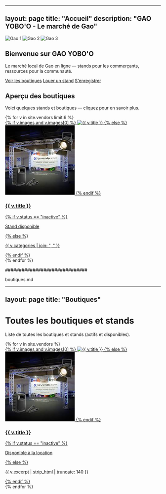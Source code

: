 
---
layout: page
title: "Accueil"
description: "GAO YOBO'O - Le marché de Gao"
---

<div class="home-hero">
  <div class="diaporama">
    <img src="/assets/images/accueil/001.jpg" alt="Gao 1">
    <img src="/assets/images/accueil/002.jpg" alt="Gao 2">
    <img src="/assets/images/accueil/003.jpg" alt="Gao 3">
  </div>

  <div class="hero-cta">
    <h2>Bienvenue sur GAO YOBO'O</h2>
    <p>Le marché local de Gao en ligne — stands pour les commerçants, ressources pour la communauté.</p>
    <p class="buttons">
      <a class="btn" href="/boutiques">Voir les boutiques</a>
      <a class="btn" href="/location">Louer un stand</a>
      <a class="btn" href="/enregistrement">S'enregistrer</a>
    </p>
  </div>
</div>

## Aperçu des boutiques
<p>Voici quelques stands et boutiques — cliquez pour en savoir plus.</p>

<div class="vendors-preview">
  {% for v in site.vendors limit:6 %}
    <div class="card">
      <a href="{{ v.url | relative_url }}">
        {% if v.images and v.images[0] %}
          <img src="{{ v.images[0] | relative_url }}" alt="{{ v.title }}">
        {% else %}
          <img src="/assets/images/placeholders/stand-vide.jpg" alt="placeholder">
        {% endif %}
        <h3>{{ v.title }}</h3>
        {% if v.status == "inactive" %}
          <p class="muted">Stand disponible</p>
        {% else %}
          <p class="muted">{{ v.categories | join: ", " }}</p>
        {% endif %}
      </a>
    </div>
  {% endfor %}
</div>

##############################

boutiques.md

---
layout: page
title: "Boutiques"
---

# Toutes les boutiques et stands

<p>Liste de toutes les boutiques et stands (actifs et disponibles).</p>

<div class="vendors-list">
  {% for v in site.vendors %}
    <div class="vendor-row">
      <a href="{{ v.url | relative_url }}">
        <div class="thumb">
          {% if v.images and v.images[0] %}
            <img src="{{ v.images[0] | relative_url }}" alt="{{ v.title }}">
          {% else %}
            <img src="/assets/images/placeholders/stand-vide.jpg" alt="Stand vide">
          {% endif %}
        </div>
        <div class="info">
          <h3>{{ v.title }}</h3>
          {% if v.status == "inactive" %}
            <p class="status inactive">Disponible à la location</p>
          {% else %}
            <p>{{ v.excerpt | strip_html | truncate: 140 }}</p>
          {% endif %}
        </div>
      </a>
    </div>
  {% endfor %}
</div>